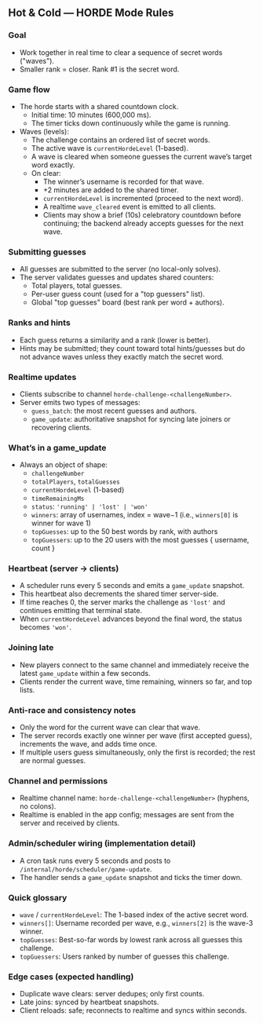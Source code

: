 ## Hot & Cold — HORDE Mode Rules

### Goal

- Work together in real time to clear a sequence of secret words ("waves").
- Smaller rank = closer. Rank #1 is the secret word.

### Game flow

- The horde starts with a shared countdown clock.
  - Initial time: 10 minutes (600,000 ms).
  - The timer ticks down continuously while the game is running.
- Waves (levels):
  - The challenge contains an ordered list of secret words.
  - The active wave is `currentHordeLevel` (1-based).
  - A wave is cleared when someone guesses the current wave’s target word exactly.
  - On clear:
    - The winner’s username is recorded for that wave.
    - +2 minutes are added to the shared timer.
    - `currentHordeLevel` is incremented (proceed to the next word).
    - A realtime `wave_cleared` event is emitted to all clients.
    - Clients may show a brief (10s) celebratory countdown before continuing; the backend already accepts guesses for the next wave.

### Submitting guesses

- All guesses are submitted to the server (no local-only solves).
- The server validates guesses and updates shared counters:
  - Total players, total guesses.
  - Per-user guess count (used for a "top guessers" list).
  - Global "top guesses" board (best rank per word + authors).

### Ranks and hints

- Each guess returns a similarity and a rank (lower is better).
- Hints may be submitted; they count toward total hints/guesses but do not advance waves unless they exactly match the secret word.

### Realtime updates

- Clients subscribe to channel `horde-challenge-<challengeNumber>`.
- Server emits two types of messages:
  - `guess_batch`: the most recent guesses and authors.
  - `game_update`: authoritative snapshot for syncing late joiners or recovering clients.

### What’s in a game_update

- Always an object of shape:
  - `challengeNumber`
  - `totalPlayers`, `totalGuesses`
  - `currentHordeLevel` (1-based)
  - `timeRemainingMs`
  - `status`: `'running' | 'lost' | 'won'`
  - `winners`: array of usernames, index = wave−1 (i.e., `winners[0]` is winner for wave 1)
  - `topGuesses`: up to the 50 best words by rank, with authors
  - `topGuessers`: up to the 20 users with the most guesses { username, count }

### Heartbeat (server → clients)

- A scheduler runs every 5 seconds and emits a `game_update` snapshot.
- This heartbeat also decrements the shared timer server-side.
- If time reaches 0, the server marks the challenge as `'lost'` and continues emitting that terminal state.
- When `currentHordeLevel` advances beyond the final word, the status becomes `'won'`.

### Joining late

- New players connect to the same channel and immediately receive the latest `game_update` within a few seconds.
- Clients render the current wave, time remaining, winners so far, and top lists.

### Anti-race and consistency notes

- Only the word for the current wave can clear that wave.
- The server records exactly one winner per wave (first accepted guess), increments the wave, and adds time once.
- If multiple users guess simultaneously, only the first is recorded; the rest are normal guesses.

### Channel and permissions

- Realtime channel name: `horde-challenge-<challengeNumber>` (hyphens, no colons).
- Realtime is enabled in the app config; messages are sent from the server and received by clients.

### Admin/scheduler wiring (implementation detail)

- A cron task runs every 5 seconds and posts to `/internal/horde/scheduler/game-update`.
- The handler sends a `game_update` snapshot and ticks the timer down.

### Quick glossary

- `wave` / `currentHordeLevel`: The 1-based index of the active secret word.
- `winners[]`: Username recorded per wave, e.g., `winners[2]` is the wave-3 winner.
- `topGuesses`: Best-so-far words by lowest rank across all guesses this challenge.
- `topGuessers`: Users ranked by number of guesses this challenge.

### Edge cases (expected handling)

- Duplicate wave clears: server dedupes; only first counts.
- Late joins: synced by heartbeat snapshots.
- Client reloads: safe; reconnects to realtime and syncs within seconds.
